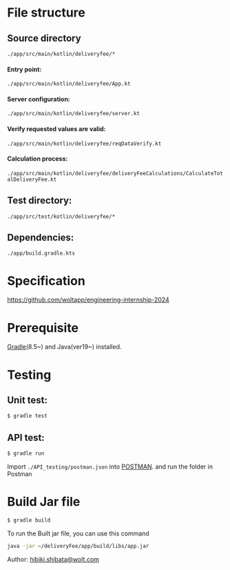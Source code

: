 # File structure
## Source directory
`./app/src/main/kotlin/deliveryfee/*`
#### Entry point: 
`./app/src/main/kotlin/deliveryfee/App.kt`
#### Server configuration: 
`./app/src/main/kotlin/deliveryfee/server.kt`
#### Verify requested values are valid:
`./app/src/main/kotlin/deliveryfee/reqDataVerify.kt`
#### Calculation process:
`./app/src/main/kotlin/deliveryfee/deliveryFeeCalculations/CalculateTotalDeliveryFee.kt`

## Test directory:
`./app/src/test/kotlin/deliveryfee/*`

## Dependencies:
`./app/build.gradle.kts`

# Specification
https://github.com/woltapp/engineering-internship-2024

# Prerequisite
[Gradle](https://gradle.org/)(8.5~) and Java(ver19~) installed.

# Testing
## Unit test: 
```bash
$ gradle test
```
## API test:
```bash
$ gradle run
```
Import `./API_testing/postman.json` into [POSTMAN](https://www.postman.com/).
and run the folder in Postman

# Build Jar file
```bash
$ gradle build
```
To run the Built jar file, you can use this command
```bash
java -jar ~/deliveryFee/app/build/libs/app.jar
```

Author: hibiki.shibata@wolt.com
